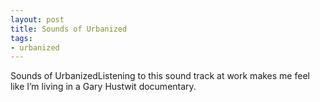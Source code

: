 ```yaml
---
layout: post
title: Sounds of Urbanized
tags:
- urbanized
---
```

Sounds of UrbanizedListening to this sound track at work makes me feel like I’m living in a Gary Hustwit documentary.
